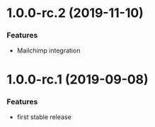 <a name="1.0.0-rc.2"></a>
# 1.0.0-rc.2 (2019-11-10)

### Features

* Mailchimp integration

<a name="1.0.0-rc.1"></a>
# 1.0.0-rc.1 (2019-09-08)

### Features

* first stable release
